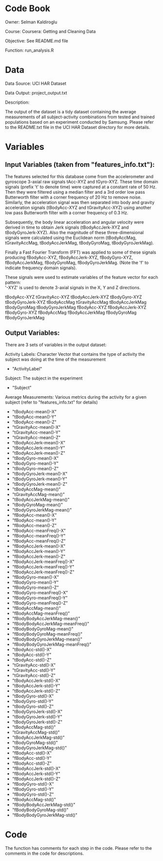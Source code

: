 # Code Book

Owner: Selman Kaldiroglu

Course: Coursera: Getting and Cleaning Data 

Objective: See README.md file

Function: run_analysis.R

# Data
Data Source: UCI HAR Dataset

Data Output: project_output.txt

Description: 

The output of the dataset is a tidy dataset containing the average measurements of all subject-activity combinations from tested and trained populations based on an experiment conducted by Samsung. Please refer to the README.txt file in the UCI HAR Dataset directory for more details. 

# Variables

Input Variables (taken from "features_info.txt"): 
-----------------

The features selected for this database come from the accelerometer and gyroscope 3-axial raw signals tAcc-XYZ and tGyro-XYZ. These time domain signals (prefix 't' to denote time) were captured at a constant rate of 50 Hz. Then they were filtered using a median filter and a 3rd order low pass Butterworth filter with a corner frequency of 20 Hz to remove noise. Similarly, the acceleration signal was then separated into body and gravity acceleration signals (tBodyAcc-XYZ and tGravityAcc-XYZ) using another low pass Butterworth filter with a corner frequency of 0.3 Hz. 

Subsequently, the body linear acceleration and angular velocity were derived in time to obtain Jerk signals (tBodyAccJerk-XYZ and tBodyGyroJerk-XYZ). Also the magnitude of these three-dimensional signals were calculated using the Euclidean norm (tBodyAccMag, tGravityAccMag, tBodyAccJerkMag, tBodyGyroMag, tBodyGyroJerkMag). 

Finally a Fast Fourier Transform (FFT) was applied to some of these signals producing fBodyAcc-XYZ, fBodyAccJerk-XYZ, fBodyGyro-XYZ, fBodyAccJerkMag, fBodyGyroMag, fBodyGyroJerkMag. (Note the 'f' to indicate frequency domain signals). 

These signals were used to estimate variables of the feature vector for each pattern:  
'-XYZ' is used to denote 3-axial signals in the X, Y and Z directions.

tBodyAcc-XYZ
tGravityAcc-XYZ
tBodyAccJerk-XYZ
tBodyGyro-XYZ
tBodyGyroJerk-XYZ
tBodyAccMag
tGravityAccMag
tBodyAccJerkMag
tBodyGyroMag
tBodyGyroJerkMag
fBodyAcc-XYZ
fBodyAccJerk-XYZ
fBodyGyro-XYZ
fBodyAccMag
fBodyAccJerkMag
fBodyGyroMag
fBodyGyroJerkMag



Output Variables: 
-----------------

There are 3 sets of variables in the output dataset:

Activity Labels: Character Vector that contains the type of activity the subject was doing at the time of the measurement
- "ActivityLabel"

Subject: The subject in the experiment
- "Subject"

Average Measurements: Various metrics during the activity for a given subject (refer to "features_info.txt" for details)
- "tBodyAcc-mean()-X"
- "tBodyAcc-mean()-Y"              
- "tBodyAcc-mean()-Z" 
- "tGravityAcc-mean()-X"           
- "tGravityAcc-mean()-Y"    
- "tGravityAcc-mean()-Z"           
- "tBodyAccJerk-mean()-X"          
- "tBodyAccJerk-mean()-Y"          
- "tBodyAccJerk-mean()-Z"        
- "tBodyGyro-mean()-X"             
- "tBodyGyro-mean()-Y"           
- "tBodyGyro-mean()-Z"             
- "tBodyGyroJerk-mean()-X"      
- "tBodyGyroJerk-mean()-Y"         
- "tBodyGyroJerk-mean()-Z"     
- "tBodyAccMag-mean()"             
- "tGravityAccMag-mean()"      
- "tBodyAccJerkMag-mean()"         
- "tBodyGyroMag-mean()"         
- "tBodyGyroJerkMag-mean()"        
- "fBodyAcc-mean()-X"           
- "fBodyAcc-mean()-Y"              
- "fBodyAcc-mean()-Z"           
- "fBodyAcc-meanFreq()-X"          
- "fBodyAcc-meanFreq()-Y"       
- "fBodyAcc-meanFreq()-Z"          
- "fBodyAccJerk-mean()-X"       
- "fBodyAccJerk-mean()-Y"          
- "fBodyAccJerk-mean()-Z"         
- "fBodyAccJerk-meanFreq()-X"      
- "fBodyAccJerk-meanFreq()-Y"  
- "fBodyAccJerk-meanFreq()-Z"      
- "fBodyGyro-mean()-X"           
- "fBodyGyro-mean()-Y"             
- "fBodyGyro-mean()-Z"           
- "fBodyGyro-meanFreq()-X"         
- "fBodyGyro-meanFreq()-Y"        
- "fBodyGyro-meanFreq()-Z"         
- "fBodyAccMag-mean()"            
- "fBodyAccMag-meanFreq()"         
- "fBodyBodyAccJerkMag-mean()"    
- "fBodyBodyAccJerkMag-meanFreq()" 
- "fBodyBodyGyroMag-mean()"       
- "fBodyBodyGyroMag-meanFreq()"    
- "fBodyBodyGyroJerkMag-mean()"   
- "fBodyBodyGyroJerkMag-meanFreq()"
- "tBodyAcc-std()-X"              
- "tBodyAcc-std()-Y"               
- "tBodyAcc-std()-Z"             
- "tGravityAcc-std()-X"            
- "tGravityAcc-std()-Y"          
- "tGravityAcc-std()-Z"            
- "tBodyAccJerk-std()-X"         
- "tBodyAccJerk-std()-Y"           
- "tBodyAccJerk-std()-Z"         
- "tBodyGyro-std()-X"              
- "tBodyGyro-std()-Y"            
- "tBodyGyro-std()-Z"              
- "tBodyGyroJerk-std()-X"        
- "tBodyGyroJerk-std()-Y"          
- "tBodyGyroJerk-std()-Z"       
- "tBodyAccMag-std()"              
- "tGravityAccMag-std()"         
- "tBodyAccJerkMag-std()"          
- "tBodyGyroMag-std()"           
- "tBodyGyroJerkMag-std()"         
- "fBodyAcc-std()-X"             
- "fBodyAcc-std()-Y"               
- "fBodyAcc-std()-Z"             
- "fBodyAccJerk-std()-X"           
- "fBodyAccJerk-std()-Y"         
- "fBodyAccJerk-std()-Z"           
- "fBodyGyro-std()-X"            
- "fBodyGyro-std()-Y"              
- "fBodyGyro-std()-Z"            
- "fBodyAccMag-std()"              
- "fBodyBodyAccJerkMag-std()"    
- "fBodyBodyGyroMag-std()"         
- "fBodyBodyGyroJerkMag-std()"     

# Code

The function has comments for each step in the code. Please refer to the comments in the code for descriptions.

